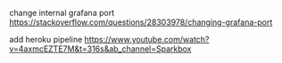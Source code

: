 change internal grafana port
https://stackoverflow.com/questions/28303978/changing-grafana-port

add heroku pipeline
https://www.youtube.com/watch?v=4axmcEZTE7M&t=316s&ab_channel=Sparkbox
